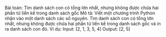 Bài toán: Tìm danh sách con có tổng lớn nhất, nhưng không được chứa hai phần tử liền kề trong danh sách gốc
Mô tả: Viết một chương trình Python nhận vào một danh sách các số nguyên. Tìm danh sách con có tổng lớn nhất, nhưng không được chứa hai phần tử liền kề trong danh sách gốc và in ra danh sách con đó.
Ví dụ:
Input: [2, 1, 3, 5, 4]
Output: [2, 5]